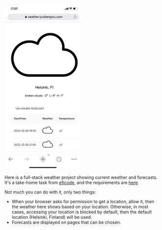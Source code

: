<img src="demo.png" width="250" />

Here is a full-stack weather project showing current weather and forecasts. It's a take-home task from [eficode](https://www.eficode.com/?hsLang=en), and the requirements are [here](./docs/task.md).

Not much you can do with it, only two things:

- When your browser asks for permission to get a location, allow it, then the weather here shows based on your location. Otherwise, in most cases, accessing your location is blocked by default, then the default location (Helsinki, Finland) will be used.
- Forecasts are displayed on pages that can be chosen.
